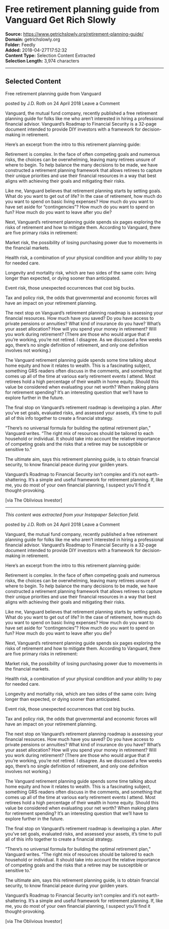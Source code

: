 # Free retirement planning guide from Vanguard Get Rich Slowly

**Source:** https://www.getrichslowly.org/retirement-planning-guide/  
**Domain:** getrichslowly.org  
**Folder:** Feedly  
**Added:** 2018-04-27T17:52:32  
**Content Type:** Selection Content Extracted  
**Selection Length:** 3,974 characters  


---

## Selected Content

Free retirement planning guide from Vanguard

posted by J.D. Roth on 24 April 2018 Leave a Comment

Vanguard, the mutual fund company, recently published a free retirement planning guide for folks like me who aren’t interested in hiring a professional financial advisor. Vanguard’s Roadmap to Financial Security is a 32-page document intended to provide DIY investors with a framework for decision-making in retirement.

Here’s an excerpt from the intro to this retirement planning guide:

Retirement is complex. In the face of often competing goals and numerous risks, the choices can be overwhelming, leaving many retirees unsure of where to begin. To help balance the many decisions to be made, we have constructed a retirement planning framework that allows retirees to capture their unique priorities and use their financial resources in a way that best aligns with achieving their goals and mitigating their risks.

Like me, Vanguard believes that retirement planning starts by setting goals. What do you want to get out of life? In the case of retirement, how much do you want to spend on basic living expenses? How much do you want to have set aside for “contingencies”? How much do you want to spend on fun? How much do you want to leave after you die?

Next, Vanguard’s retirement planning guide spends six pages exploring the risks of retirement and how to mitigate them. According to Vanguard, there are five primary risks in retirement:

Market risk, the possibility of losing purchasing power due to movements in the financial markets.

Health risk, a combination of your physical condition and your ability to pay for needed care.

Longevity and mortality risk, which are two sides of the same coin: living longer than expected, or dying sooner than anticipated.

Event risk, those unexpected occurrences that cost big bucks.

Tax and policy risk, the odds that governmental and economic forces will have an impact on your retirement planning.

The next stop on Vanguard’s retirement planning roadmap is assessing your financial resources. How much have you saved? Do you have access to private pensions or annuities? What kind of insurance do you have? What’s your asset allocation? How will you spend your money in retirement? Will you work during retirement? (There are those who would argue that if you’re working, you’re not retired. I disagree. As we discussed a few weeks ago, there’s no single definition of retirement, and only one definition involves not working.)

The Vanguard retirement planning guide spends some time talking about home equity and how it relates to wealth. This is a fascinating subject, something GRS readers often discuss in the comments, and something that comes up all of the time at various early retirement events I attend. Most retirees hold a high percentage of their wealth in home equity. Should this value be considered when evaluating your net worth? When making plans for retirement spending? It’s an interesting question that we’ll have to explore further in the future.

The final stop on Vanguard’s retirement roadmap is developing a plan. After you’ve set goals, evaluated risks, and assessed your assets, it’s time to pull all of this info together to create a financial strategy.

“There’s no universal formula for building the optimal retirement plan,” Vanguard writes. “The right mix of resources should be tailored to each household or individual. It should take into account the relative importance of competing goals and the risks that a retiree may be susceptible or sensitive to.”

The ultimate aim, says this retirement planning guide, is to obtain financial security, to know financial peace during your golden years.

Vanguard’s Roadmap to Financial Security isn’t complex and it’s not earth-shattering. It’s a simple and useful framework for retirement planning. If, like me, you do most of your own financial planning, I suspect you’ll find it thought-provoking.

[via The Oblivious Investor]

---

*This content was extracted from your Instapaper Selection field.*

 posted by J.D. Roth on 24 April 2018  Leave a Comment

Vanguard, the mutual fund company, recently published a free retirement planning guide for folks like me who aren’t interested in hiring a professional financial advisor. Vanguard’s Roadmap to Financial Security is a 32-page document intended to provide DIY investors with a framework for decision-making in retirement.

Here’s an excerpt from the intro to this retirement planning guide:

Retirement is complex. In the face of often competing goals and numerous risks, the choices can be overwhelming, leaving many retirees unsure of where to begin. To help balance the many decisions to be made, we have constructed a retirement planning framework that allows retirees to capture their unique priorities and use their financial resources in a way that best aligns with achieving their goals and mitigating their risks.

Like me, Vanguard believes that retirement planning starts by setting goals. What do you want to get out of life? In the case of retirement, how much do you want to spend on basic living expenses? How much do you want to have set aside for “contingencies”? How much do you want to spend on fun? How much do you want to leave after you die?

Next, Vanguard’s retirement planning guide spends six pages exploring the risks of retirement and how to mitigate them. According to Vanguard, there are five primary risks in retirement:

Market risk, the possibility of losing purchasing power due to movements in the financial markets.

Health risk, a combination of your physical condition and your ability to pay for needed care.

Longevity and mortality risk, which are two sides of the same coin: living longer than expected, or dying sooner than anticipated.

Event risk, those unexpected occurrences that cost big bucks.

Tax and policy risk, the odds that governmental and economic forces will have an impact on your retirement planning.

The next stop on Vanguard’s retirement planning roadmap is assessing your financial resources. How much have you saved? Do you have access to private pensions or annuities? What kind of insurance do you have? What’s your asset allocation? How will you spend your money in retirement? Will you work during retirement? (There are those who would argue that if you’re working, you’re not retired. I disagree. As we discussed a few weeks ago, there’s no single definition of retirement, and only one definition involves not working.)

The Vanguard retirement planning guide spends some time talking about home equity and how it relates to wealth. This is a fascinating subject, something GRS readers often discuss in the comments, and something that comes up all of the time at various early retirement events I attend. Most retirees hold a high percentage of their wealth in home equity. Should this value be considered when evaluating your net worth? When making plans for retirement spending? It’s an interesting question that we’ll have to explore further in the future.

The final stop on Vanguard’s retirement roadmap is developing a plan. After you’ve set goals, evaluated risks, and assessed your assets, it’s time to pull all of this info together to create a financial strategy.




“There’s no universal formula for building the optimal retirement plan,” Vanguard writes. “The right mix of resources should be tailored to each household or individual. It should take into account the relative importance of competing goals and the risks that a retiree may be susceptible or sensitive to.”

The ultimate aim, says this retirement planning guide, is to obtain financial security, to know financial peace during your golden years.

Vanguard’s Roadmap to Financial Security isn’t complex and it’s not earth-shattering. It’s a simple and useful framework for retirement planning. If, like me, you do most of your own financial planning, I suspect you’ll find it thought-provoking.

[via The Oblivious Investor]
